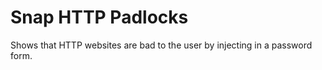 # Snap HTTP Padlocks

Shows that HTTP websites are bad to the user by injecting in a password form.
